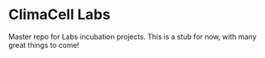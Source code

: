 # ClimaCell Labs

Master repo for Labs incubation projects. This is a stub for now, with many great things to come!

